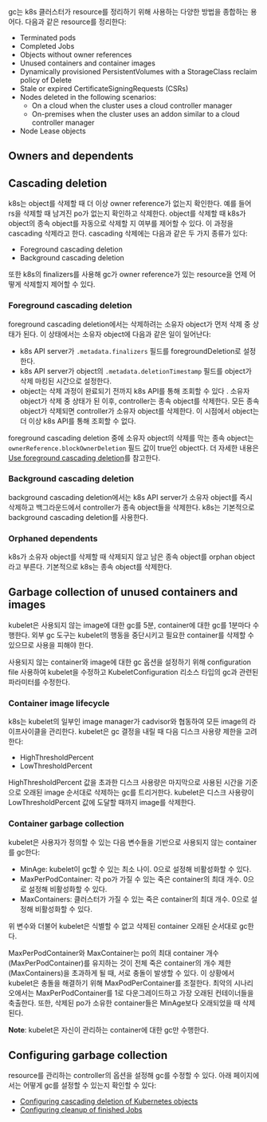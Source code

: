 gc는 k8s 클러스터가 resource를 정리하기 위해 사용하는 다양한 방법을 종합하는 용어다. 다음과 같은 resource를 정리한다:

- Terminated pods
- Completed Jobs
- Objects without owner references
- Unused containers and container images
- Dynamically provisioned PersistentVolumes with a StorageClass reclaim policy of Delete
- Stale or expired CertificateSigningRequests (CSRs)
- Nodes deleted in the following scenarios:
    - On a cloud when the cluster uses a cloud controller manager
    - On-premises when the cluster uses an addon similar to a cloud controller manager
- Node Lease objects

## Owners and dependents

## Cascading deletion
k8s는 object를 삭제할 때 더 이상 owner reference가 없는지 확인한다. 예를 들어 rs을 삭제할 때 남겨진 po가 없는지 확인하고 삭제한다. object를 삭제할 때 k8s가 object의 종속 object를 자동으로 삭제할 지 여부를 제어할 수 있다. 이 과정을 cascading 삭제라고 한다. cascading 삭제에는 다음과 같은 두 가지 종류가 있다:

- Foreground cascading deletion
- Background cascading deletion

또한 k8s의 finalizers를 사용해 gc가 owner reference가 있는 resource을 언제 어떻게 삭제할지 제어할 수 있다.

### Foreground cascading deletion
foreground cascading deletion에서는 삭제하려는 소유자 object가 먼저 삭제 중 상태가 된다. 이 상태에서는 소유자 object에 다음과 같은 일이 일어난다:

- k8s API server가 `.metadata.finalizers` 필드를 foregroundDeletion로 설정한다.
- k8s API server가 object의 `.metadata.deletionTimestamp` 필드를 object가 삭제 마킹된 시간으로 설정한다.
- object는 삭제 과정이 완료되기 전까지 k8s API를 통해 조회할 수 있다
.
소유자 object가 삭제 중 상태가 된 이후, controller는 종속 object를 삭제한다. 모든 종속 object가 삭제되면 controller가 소유자 object를 삭제한다. 이 시점에서 object는 더 이상 k8s API를 통해 조회할 수 없다.

foreground cascading deletion 중에 소유자 object의 삭제를 막는 종속 object는 `ownerReference.blockOwnerDeletion` 필드 값이 true인 object다. 더 자세한 내용은 [Use foreground cascading deletion](https://kubernetes.io/docs/tasks/administer-cluster/use-cascading-deletion/#use-foreground-cascading-deletion)를 참고한다.

### Background cascading deletion
background cascading deletion에서는 k8s API server가 소유자 object를 즉시 삭제하고 백그라운드에서 controller가 종속 object들을 삭제한다. k8s는 기본적으로 background cascading deletion를 사용한다.

### Orphaned dependents
k8s가 소유자 object를 삭제할 때 삭제되지 않고 남은 종속 object를 orphan object라고 부른다. 기본적으로 k8s는 종속 object를 삭제한다.

## Garbage collection of unused containers and images
kubelet은 사용되지 않는 image에 대한 gc를 5분, container에 대한 gc를 1분마다 수행한다. 외부 gc 도구는 kubelet의 행동을 중단시키고 필요한 container를 삭제할 수 있으므로 사용을 피해야 한다.

사용되지 않는 container와 image에 대한 gc 옵션을 설정하기 위해 configuration file 사용하여 kubelet을 수정하고 KubeletConfiguration 리소스 타입의 gc과 관련된 파라미터를 수정한다.

### Container image lifecycle
k8s는 kubelet의 일부인 image manager가 cadvisor와 협동하여 모든 image의 라이프사이클을 관리한다. kubelet은 gc 결정을 내릴 때 다음 디스크 사용량 제한을 고려한다:

- HighThresholdPercent
- LowThresholdPercent

HighThresholdPercent 값을 초과한 디스크 사용량은 마지막으로 사용된 시간을 기준으로 오래된 image 순서대로 삭제하는 gc를 트리거한다. kubelet은 디스크 사용량이 LowThresholdPercent 값에 도달할 때까지 image를 삭제한다.

### Container garbage collection
kubelet은 사용자가 정의할 수 있는 다음 변수들을 기반으로 사용되지 않는 container를 gc한다:

- MinAge: kubelet이 gc할 수 있는 최소 나이. 0으로 설정해 비활성화할 수 있다.
- MaxPerPodContainer: 각 po가 가질 수 있는 죽은 container의 최대 개수. 0으로 설정해 비활성화할 수 있다.
- MaxContainers: 클러스터가 가질 수 있는 죽은 container의 최대 개수. 0으로 설정해 비활성화할 수 있다.

위 변수와 더불어 kubelet은 식별할 수 없고 삭제된 container 오래된 순서대로 gc한다.

MaxPerPodContainer와 MaxContainer는 po의 최대 container 개수(MaxPerPodContainer)를 유지하는 것이 전체 죽은 container의 개수 제한(MaxContainers)을 초과하게 될 때, 서로 충돌이 발생할 수 있다. 이 상황에서 kubelet은 충돌을 해결하기 위해 MaxPodPerContainer를 조절한다. 최악의 시나리오에서는 MaxPerPodContainer를 1로 다운그레이드하고 가장 오래된 컨테이너들을 축출한다. 또한, 삭제된 po가 소유한 container들은 MinAge보다 오래되었을 때 삭제된다.

**Note**: kubelet은 자신이 관리하는 container에 대한 gc만 수행한다.

## Configuring garbage collection
resource를 관리하는 controller의 옵션을 설정해 gc를 수정할 수 있다. 아래 페이지에서는 어떻게 gc를 설정할 수 있는지 확인할 수 있다:

- [Configuring cascading deletion of Kubernetes objects](https://kubernetes.io/docs/tasks/administer-cluster/use-cascading-deletion/)
- [Configuring cleanup of finished Jobs](https://kubernetes.io/docs/tasks/administer-cluster/kubelet-config-file/)